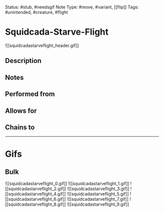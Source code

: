 Status: #stub, #needsgif 
Note Type: #move, #variant, [[flip]]
Tags: #unintended, #creature, #flight

# Squidcada-Starve-Flight
![[squidcadastarveflight_header.gif]]
## Description


## Notes


## Performed from


## Allows for


## Chains to


___
# Gifs
## Bulk
![[squidcadastarveflight_0.gif]]
![[squidcadastarveflight_1.gif]]
![[squidcadastarveflight_2.gif]]
![[squidcadastarveflight_3.gif]]
![[squidcadastarveflight_4.gif]]
![[squidcadastarveflight_5.gif]]
![[squidcadastarveflight_6.gif]]
![[squidcadastarveflight_7.gif]]
![[squidcadastarveflight_8.gif]]
![[squidcadastarveflight_9.gif]]
